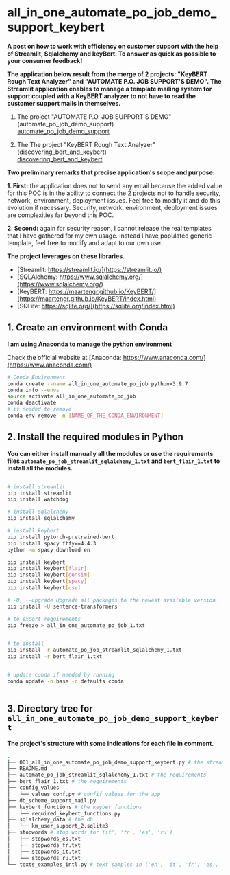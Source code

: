 # all_in_one_automate_po_job_demo_support_keybert

**A post on how to work with efficiency on customer support with the help of Streamlit, Sqlalchemy and keyBert. To answer as quick as possible to your consumer feedback!**



**The application below result from the merge of 2 projects: "KeyBERT Rough Text Analyzer" and "AUTOMATE P.O. JOB SUPPORT'S DEMO". The Streamlit application enables to manage a template mailing system for support coupled with a KeyBERT analyzer to not have to read the customer support mails in themselves.**



1. The project "AUTOMATE P.O. JOB SUPPORT'S DEMO" (automate_po_job_demo_support)<br><a href="https://github.com/bflaven/BlogArticlesExamples/tree/master/automate_po_job_demo_support" target="_blank">automate_po_job_demo_support</a>

2. The The project "KeyBERT Rough Text Analyzer"
(discovering_bert_and_keybert)<br><a href="https://github.com/bflaven/BlogArticlesExamples/tree/master/discovering_bert_and_keybert" target="_blank">discovering_bert_and_keybert</a>


**Two preliminary remarks that precise application's scope and purpose:**

**1.  First:** the application does not to send any email because the added value for this POC is in the ability to connect the 2 projects not to handle security, network, environment, deployment issues. Feel free to modify it and do this evolution if necessary. Security, network, environment, deployment issues are complexities far beyond this POC.

**2.  Second:** again for security reason, I cannot release the real templates that I have gathered for my own usage. Instead I have populated generic template, feel free to modify and adapt to our own use.


**The project leverages on these libraries.**
- [Streamlit: https://streamlit.io/](https://streamlit.io/)
- [SQLAlchemy: https://www.sqlalchemy.org/](https://www.sqlalchemy.org/)
- [KeyBERT: https://maartengr.github.io/KeyBERT/](https://maartengr.github.io/KeyBERT/index.html)
- [SQLite: https://sqlite.org/](https://sqlite.org/index.html)

## 1. Create an environment with Conda
**I am using Anaconda to manage the python environment**

Check the official website at [Anaconda: https://www.anaconda.com/](https://www.anaconda.com/)




```bash
# Conda Environment
conda create --name all_in_one_automate_po_job python=3.9.7
conda info --envs
source activate all_in_one_automate_po_job
conda deactivate
# if needed to remove
conda env remove -n [NAME_OF_THE_CONDA_ENVIRONMENT]

```


## 2. Install the required modules in Python

**You can either install manually all the modules or use the requirements files `automate_po_job_streamlit_sqlalchemy_1.txt` and `bert_flair_1.txt` to install all the modules.**

```bash

# install streamlit
pip install streamlit
pip install watchdog

# install sqlalchemy
pip install sqlalchemy

# install keybert
pip install pytorch-pretrained-bert
pip install spacy ftfy==4.4.3
python -m spacy download en

pip install keybert
pip install keybert[flair]
pip install keybert[gensim]
pip install keybert[spacy]
pip install keybert[use]

# -U, --upgrade Upgrade all packages to the newest available version
pip install -U sentence-transformers

# to export requirements
pip freeze > all_in_one_automate_po_job_1.txt


# to install
pip install -r automate_po_job_streamlit_sqlalchemy_1.txt
pip install -r bert_flair_1.txt


# update conda if needed by running
conda update -n base -c defaults conda



```

## 3. Directory tree for `all_in_one_automate_po_job_demo_support_keybert`
**The project's structure with some indications for each file in comment.**

```bash
.
├── 001_all_in_one_automate_po_job_demo_support_keybert.py # the streamlit app
├── README.md
├── automate_po_job_streamlit_sqlalchemy_1.txt # the requirements
├── bert_flair_1.txt # the requirements
├── config_values
│   └── values_conf.py # confif values for the app
├── db_scheme_support_mail.py
├── keybert_functions # the keyber functions 
│   └── required_keybert_functions.py
├── sqlalchemy_data # the db 
│   └── km_user_support_2.sqlite3
├── stopwords # stop words for (it', 'fr', 'es', 'ru')
│   ├── stopwords_es.txt
│   ├── stopwords_fr.txt
│   ├── stopwords_it.txt
│   └── stopwords_ru.txt
└── texts_examples_intl.py # text samples in ('en', 'it', 'fr', 'es', 'ru')

```










